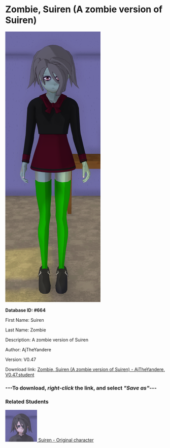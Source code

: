 # Zombie, Suiren (A zombie version of Suiren)

<img src="Files/Zombie, Suiren (A zombie version of Suiren).png" title="Zombie, Suiren (A zombie version of Suiren) - AjTheYandere, V0.47">

**Database ID: #664**

First Name: Suiren

Last Name: Zombie

Description: A zombie version of Suiren

Author: AjTheYandere

Version: V0.47

Download link: <a href="https://raw.githubusercontent.com/Arbiter1223/Daigaku-Gurashi-Custom-Students/master/Students/Files/Zombie%2C%20Suiren%20(A%20zombie%20version%20of%20Suiren)%20-%20AjTheYandere%2C%20V0.47.student">Zombie, Suiren (A zombie version of Suiren) - AjTheYandere, V0.47.student</a>

### ---**To download, _right-click_ the link, and select _"Save as"_**---

### Related Students

<a href="Sakura, Suiren (An extremely bullied girl).md"><img src="Files/Thumbs/Sakura, Suiren (An extremely bullied girl).png" height="100" width="100" title="Sakura, Suiren (An extremely bullied girl) - AjTheYandere, V0.47"></a><a href="Sakura, Suiren (An extremely bullied girl).md"> Suiren - Original character</a>

